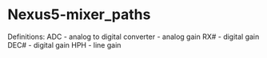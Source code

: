 # Nexus5-mixer_paths

Definitions:
ADC    - analog to digital converter - analog gain
RX#    - digital gain
DEC#   - digital gain
HPH    - line gain
